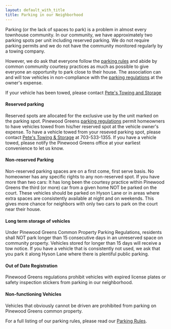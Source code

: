 ```yaml
---
layout: default_with_title
title: Parking in our Neighborhood
---
```


Parking (or the lack of spaces to park) is a problem in almost every townhouse community.  In our community, we have approximately two parking spots per unit including reserved parking.  We do not require parking permits and we do not have the community monitored regularly by a towing company. 

However, we do ask that everyone follow the [parking rules](https://onedrive.live.com/view.aspx?resid=529E6218CA92DA58!1549&app=WordPdf%22) and abide by common community courtesy practices as much as possible to give everyone an opportunity to park close to their house.  The association can and will tow vehicles in non-compliance with the [parking regulations](https://onedrive.live.com/view.aspx?resid=529E6218CA92DA58!1549&app=WordPdf%22) at the owner's expense.

If your vehicle has been towed, please contact [Pete's Towing and Storage](http://www.petestowingandstorage.com/)

#### Reserved parking

Reserved spots are allocated for the exclusive use by the unit marked on the parking spot.  Pinewood Greens [parking regulations](https://onedrive.live.com/view.aspx?resid=529E6218CA92DA58!1549&app=WordPdf%22) permit homeowners to have vehicles towed from his/her reserved spot at the vehicle owner's expense.  To have a vehicle towed from your reseved parking spot, please contact [Pete's Towing & Storage](http://www.petestowingandstorage.com/) at 703-533-1355.  If you have a vehicle towed, please notify the Pinewood Greens office at your earliest convenience to let us know.

#### Non-reserved Parking

Non-reserved parking spaces are on a first come, first serve basis. No homeowner has any specific rights to any non-reserved spot. If you have more than two cars: It has long been the courtesy practice within Pinewood Greens the third (or more) car from a given home NOT be parked on the court. These vehicles should be parked on Hyson Lane or in areas where extra spaces are consistently available at night and on weekends. This gives more chance for neighbors with only two cars to park on the court near their house.

#### Long term storage of vehicles

Under Pinewood Greens Common Property Parking Regulations, residents shall NOT park longer than 15 consecutive days in an unreserved space on community property. Vehicles stored for longer than 15 days will receive a tow notice.  If you have a vehicle that is consistently not used, we ask that you park it along Hyson Lane where there is plentiful public parking.

#### Out of Date Registration

Pinewood Greens regulations prohibit vehicles with expired license plates or safety inspection stickers from parking in our neighborhood. 

#### Non-functioning Vehicles

Vehicles that obviously cannot be driven are prohibited from parking on Pinewood Greens common property.

For a full listing of our parking rules, please read our [Parking Rules](https://onedrive.live.com/view.aspx?resid=529E6218CA92DA58!1549&app=WordPdf%22).
